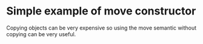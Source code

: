 # Simple example of move constructor 

Copying objects can be very expensive so using the move semantic without copying can be very useful.
